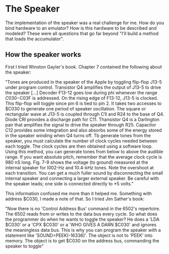 # The Speaker
The implementation of the speaker was a real challenge for me. How do you bind hardware to an emulator? How is this hardware to be described and modeled? These were all questions that go far beyond "I'll build a method that loads the accumulator".

## How the speaker works
First I tried Winston Gayler's book. Chapter 7 contained the following about the speaker:

"Tones are produced in the speaker of the Apple by toggling flip-flop J13-5 under program control. Transistor Q4 amplifies the output of J13-5 to drive the speaker [...] Decoder F13-12 goes low during phi whenever the range $C030-$C03F is addressed. On the rising edge of F13-12, J13-5 is clocked. This flip-flop will toggle since pin 6 is tied to pin 2. It takes two accesses to $C030 to generate one period of speaker oscillation. The square or rectangular wave at J13-5 is coupled through C1l and R24 to the base of Q4. Diode CRl provides a discharge path for C11. Thansistor Q4 is a Darlington pair that amplifies the signal to drive the speaker through R25. Capacitor C12 provides some integration and also absorbs some of the energy stored in the speaker winding when Q4 turns off.
Tb generate tones from the speaker, you must calculate the number of clock cycles needed between each toggle. The clock cycles are then obtained using a
software loop. Using this method, you can generate tones from below to above the audible range. If you want absolute pitch, remember that the average clock cycle is 980 nS long. Fig. 7-9 shows the voltage (to ground) measured at the internal speaker for I002-Hz and 10.4-kHz tones. Note the overshoot at each transition. You can get a much fuller sound by disconnecting the small internal speaker and connecting a larger external speaker. Be careful with the speaker leads; one side is connected directly to *5 volts."

This information confused me more than it helped me. Something with address $C030, I made a note of that. So I tried Jim Sather's book:

"Now there is no 'Control Address Bus' command in the 6502's repertoire. The 6502 reads from or writes to the data bus every cycle. So what does the programmer do when he wants to toggle the speaker? He does a 'LDA $C030' or a 'CPX $C030' or a 'WHO GIVES A DARN $C030' and ignores the meaningless data bus. This is why you can program the speaker with a statement like 'SOUND=PEEK(-16336)'. The object is not to 'PEEK' into memory. The object is to get $C030 on the address bus, commanding the speaker to toggle"
